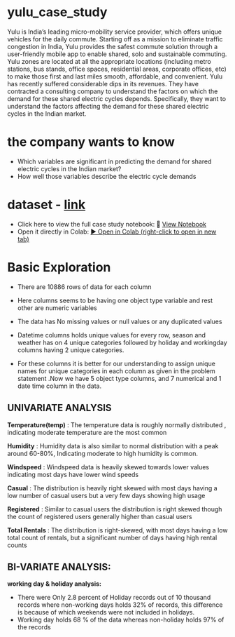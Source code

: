 # yulu_case_study
Yulu is India’s leading micro-mobility service provider, which offers unique vehicles for the daily commute. Starting off as a mission to eliminate traffic congestion in India, Yulu provides the safest commute solution through a user-friendly mobile app to enable shared, solo and sustainable commuting.
Yulu zones are located at all the appropriate locations (including metro stations, bus stands, office spaces, residential areas, corporate offices, etc) to make those first and last miles smooth, affordable, and convenient. 
Yulu has recently suffered considerable dips in its revenues. They have contracted a consulting company to understand the factors on which the demand for these shared electric cycles depends. Specifically, they want to understand the factors affecting the demand for these shared electric cycles in the Indian market.
# the company wants to know
- Which variables are significant in predicting the demand for shared electric cycles in the Indian market?
- How well those variables describe the electric cycle demands
# dataset - [link](https://d2beiqkhq929f0.cloudfront.net/public_assets/assets/000/001/428/original/bike_sharing.csv?1642089089)

- Click here to view the full case study notebook:
📘 [View Notebook](Yulu.ipynb)
- Open it directly in Colab:  [▶️ Open in Colab (right-click to open in new tab)](https://colab.research.google.com/drive/1W0CqPQukjjhwfaMl6nTZaYWC-KL49mPC)

# Basic Exploration
- There are 10886 rows of data for each column
- Here columns seems to be having one object type variable and rest other are numeric variables
- The data has No missing values or null values or any duplicated values
- Datetime columns holds unique values for every row, season and weather has on 4 unique categories followed by holiday and workingday columns having 2 unique categories.

- For these columns it is better for our understanding to assign unique names for unique categories in each column as given in the problem statement .Now we have 5 object type columns, and 7 numerical and 1 date time column in the data.

## UNIVARIATE ANALYSIS
**Temperature(temp)** :  The temperature data is roughly normally distributed , indicating moderate temperature  are the most common

**Humidity**  : Humidity data is also similar to normal distribution with a peak around 60-80%, Indicating moderate to high humidity is common.

**Windspeed** :  Windspeed data is heavily skewed towards lower values indicating most days have lower wind speeds

**Casual** : The distribution is heavily right skewed with most days having  a low number of casual users  but a very few days showing high usage

**Registered** : Similar to casual users the distribution is right skewed  though the count of registered users generally higher than casual users 

**Total Rentals** :  The distribution is right-skewed, with most days having a low total count of rentals, but a significant number of days having high rental counts


## BI-VARIATE ANALYSIS:
**working day & holiday analysis:**
- There were Only 2.8 percent of Holiday records out of 10 thousand records where non-working days holds 32% of records, this difference is because of which weekends were not included in holidays.
- Working day holds 68 % of the data whereas non-holiday holds 97% of the records

